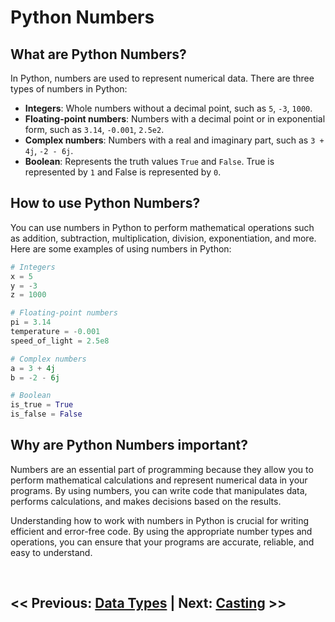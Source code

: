 # Python Numbers

## What are Python Numbers?

In Python, numbers are used to represent numerical data. There are three types of numbers in Python:

- **Integers**: Whole numbers without a decimal point, such as `5`, `-3`, `1000`.
- **Floating-point numbers**: Numbers with a decimal point or in exponential form, such as `3.14`, `-0.001`, `2.5e2`.
- **Complex numbers**: Numbers with a real and imaginary part, such as `3 + 4j`, `-2 - 6j`.
- **Boolean**: Represents the truth values `True` and `False`. True is represented by `1` and False is represented by `0`.

## How to use Python Numbers?

You can use numbers in Python to perform mathematical operations such as addition, subtraction, multiplication, division, exponentiation, and more. Here are some examples of using numbers in Python:

```python
# Integers
x = 5
y = -3
z = 1000

# Floating-point numbers
pi = 3.14
temperature = -0.001
speed_of_light = 2.5e8

# Complex numbers
a = 3 + 4j
b = -2 - 6j

# Boolean
is_true = True
is_false = False
```

## Why are Python Numbers important?

Numbers are an essential part of programming because they allow you to perform mathematical calculations and represent numerical data in your programs. By using numbers, you can write code that manipulates data, performs calculations, and makes decisions based on the results.

Understanding how to work with numbers in Python is crucial for writing efficient and error-free code. By using the appropriate number types and operations, you can ensure that your programs are accurate, reliable, and easy to understand.

<br>

## << Previous: [Data Types](1C-data-types.md) | Next: [Casting](1E-casting.md) >>
